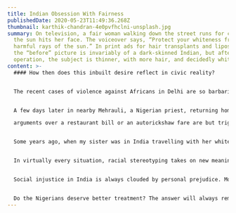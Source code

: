 ```yaml
---
title: Indian Obsession With Fairness
publishedDate: 2020-05-23T11:49:36.268Z
thumbnail: karthik-chandran-4e0pvfhclni-unsplash.jpg
summary: On television, a fair woman walking down the street runs for cover as
  the sun hits her face. The voiceover says, “Protect your whiteness from the
  harmful rays of the sun.” In print ads for hair transplants and liposuction,
  the “before” picture is invariably of a dark-skinned Indian, but after the
  operation, the subject is thinner, with more hair, and decidedly whiter.
content: >-
  #### How then does this inbuilt desire reflect in civic reality?


  The recent cases of violence against Africans in Delhi are so barbaric that psychologists maintain they stem from a deep-seated hatred. Just outside the village of Kishangarh in south Delhi, three men forced an African male out of an autorickshaw and bludgeoned his skull with boulders. That, too, in full public view on a busy road.


  A few days later in nearby Mehrauli, a Nigerian priest, returning home with his wife and four-month-old son, was dragged out of the car. After smashing the windshield, the attackers hit him with cricket bats, but he managed to escape. The violence is hardly the outcome of mere urban irritation. The\

  arguments over a restaurant bill or an autorickshaw fare are but triggers for something deeper.


  Some years ago, when my sister was in India travelling with her white American husband, she was presumed a woman of loose morals trying to gain money and short-term respectability by attaching on to a white man. In most dealings with shop salesmen or hotel receptionists or restaurants, she was made to feel inferior in her own country. Short of the jeers and taunts that accost Africans in India, her brownness became a serious impediment.


  In virtually every situation, racial stereotyping takes on new meaning. A successful African-American businessman was recently harassed while on an Incredible India tourist walk through Chandni Chowk with his wife. Presumed to be a Nigerian drug peddler, he was refused service in a jewellery store. Obviously, behind the idyllic Incredible India ad campaign, there lurks a more ominous message. Enjoy the snows of Himachal but if you are African, tread softly in the bylanes of Delhi and Bengaluru.


  Social injustice in India is always clouded by personal prejudice. Moreover, such incidents speak of a public culture that is shaped by private inhibitions and lacks any civic rules of living collectively in a city. In my own neighbourhood, a Tamil student was denied rental accommodation, because the landlord felt the student was an African trying to pass off as an Indian. If the face-off weren’t true, it would be a sad and funny joke, the subject of black satire.


  Do the Nigerians deserve better treatment? The answer will always remain in doubt when you have just picked out a fair-skinned daughter-in-law over a darker one. Would you allow your son to marry a Congolese woman of his choosing? Of course not. Not because of any racial prejudice, you say. Just because she won’t understand Indian family culture. The excuses are many, and they come in varying shades.
---
```


